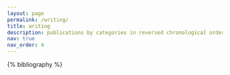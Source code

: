 ```yaml
---
layout: page
permalink: /writing/
title: writing
description: publications by categories in reversed chronological order. generated by jekyll-scholar.
nav: true
nav_order: 4
---
```


<!-- _pages/publications.md -->
<div class="publications">

{% bibliography %}

</div>
